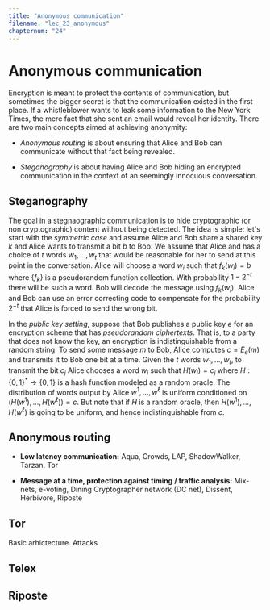 ```yaml
---
title: "Anonymous communication"
filename: "lec_23_anonymous"
chapternum: "24"
---
```



#  Anonymous communication


Encryption is meant to protect the contents of communication, but sometimes the bigger secret is that the communication existed in the first place.
If a whistleblower wants to leak some information to the New York Times, the mere fact that she sent an email would reveal her identity.
There are two main concepts aimed at achieving anonymity:

* _Anonymous routing_ is about ensuring that Alice and  Bob can communicate without that fact being revealed.

* _Steganography_ is about having Alice and Bob hiding an encrypted communication in the context of an seemingly innocuous conversation.

## Steganography

The goal in a stegnaographic communication is to hide cryptographic (or non cryptographic) content without being detected.
The idea is simple: let's start with the _symmetric case_ and assume Alice and Bob share a shared key $k$ and Alice wants to transmit a bit $b$ to Bob.
We assume that Alice and has a choice of $t$ words $w_1,\ldots,w_t$ that would be reasonable for her to send at this point in the conversation.
Alice will choose a word $w_i$ such that $f_k(w_i)=b$ where $\{ f_k \}$ is a pseudorandom function collection.
With probability $1-2^{-t}$ there will be such a word.
Bob will decode the message using $f_k(w_i)$.
Alice and Bob can use an error correcting code to compensate for the probability $2^{-t}$ that Alice is forced to send the wrong bit.

In the _public key setting_, suppose that Bob publishes a public key $e$ for an encryption scheme that has _pseudorandom ciphertexts_.
That is, to a party that does not know the key, an encryption is indistinguishable from a random string.
To send some message $m$ to Bob, Alice computes $c = E_e(m)$ and transmits it to Bob one bit at a time.
Given the $t$ words $w_1,\ldots,w_t$, to transmit the bit $c_j$ Alice chooses a word $w_i$ such that $H(w_i)=c_j$ where $H:\{0,1\}^*\rightarrow\{0,1\}$ is a hash function modeled as a random oracle.
The distribution of words output by Alice $w^1,\ldots,w^\ell$ is uniform conditioned on $(H(w^1),\ldots,H(w^\ell))=c$.
But note that if $H$ is a random oracle, then $H(w^1),\ldots,H(w^\ell)$ is going to be uniform, and hence indistinguishable from $c$.



## Anonymous routing

* **Low latency communication:** Aqua, Crowds, LAP, ShadowWalker, Tarzan, Tor

* **Message at a time, protection against timing / traffic analysis:**  Mix-nets, e-voting,  Dining Cryptographer network (DC net), Dissent, Herbivore, Riposte

## Tor

Basic arhictecture. Attacks

## Telex

## Riposte
